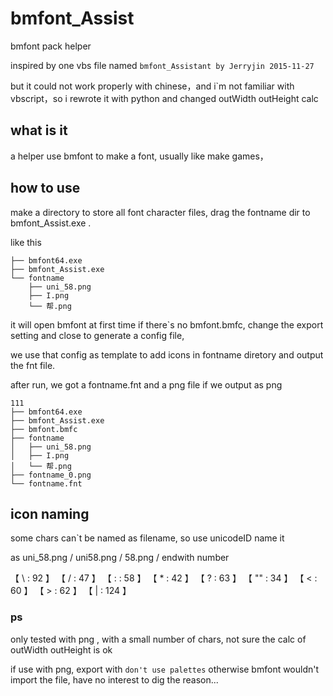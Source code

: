 # bmfont_Assist
bmfont pack helper

inspired by one vbs file named `bmfont_Assistant by Jerryjin 2015-11-27`

but it could not work properly with chinese，and i`m not familiar with vbscript，so i rewrote it with python and changed outWidth outHeight calc

## what is it

a helper use bmfont to make a font,  usually like make games，

## how to use

make a directory to store all font character files, drag the fontname dir to bmfont_Assist.exe .

like this

```
├── bmfont64.exe
├── bmfont_Assist.exe
└── fontname
    ├── uni_58.png
    ├── I.png
    └── 帮.png
```



it will open bmfont at first time if there`s no bmfont.bmfc, change the export setting and close to generate a config file,

we use that config as template to add icons in fontname diretory and output the fnt file.

after run, we got a fontname.fnt and a png file if we output as png

```
111
├── bmfont64.exe
├── bmfont_Assist.exe
├── bmfont.bmfc
├── fontname
│   ├── uni_58.png
│   ├── I.png
│   └── 帮.png
├── fontname_0.png
└── fontname.fnt
```



## icon naming

some chars can`t be named as filename,  so use unicodeID name it

as uni_58.png / uni58.png / 58.png / endwith number

【 \ : 92 】 【 / : 47 】 【 : : 58 】 【 * : 42 】 【 ? : 63 】 【 "" : 34 】 【 < : 60 】 【 > : 62 】 【 | : 124 】



### ps

only tested with png , with a small number of chars, not sure the calc of outWidth outHeight is ok

if use with png, export with `don't use palettes` otherwise bmfont wouldn't import the file, have no interest to dig the reason...
